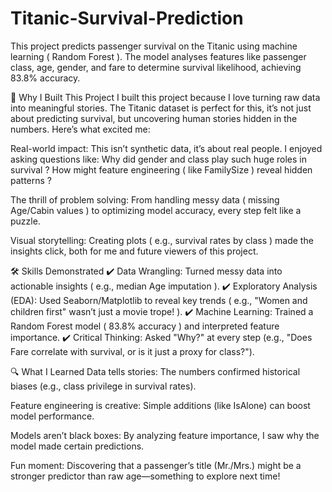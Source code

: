 # Titanic-Survival-Prediction
This project predicts passenger survival on the Titanic using machine learning ( Random Forest ). The model analyses features like passenger class, age, gender, and fare to determine survival likelihood, achieving 83.8% accuracy.

🎯 Why I Built This Project
I built this project because I love turning raw data into meaningful stories. The Titanic dataset is perfect for this, it’s not just about predicting survival, but uncovering human stories hidden in the numbers. Here’s what excited me:

Real-world impact: This isn’t synthetic data, it’s about real people. I enjoyed asking questions like:
Why did gender and class play such huge roles in survival ?
How might feature engineering ( like FamilySize ) reveal hidden patterns ?

The thrill of problem solving: From handling messy data ( missing Age/Cabin values ) to optimizing model accuracy, every step felt like a puzzle.

Visual storytelling: Creating plots ( e.g., survival rates by class ) made the insights click, both for me and future viewers of this project.

🛠 Skills Demonstrated
✔ Data Wrangling: Turned messy data into actionable insights ( e.g., median Age imputation ).
✔ Exploratory Analysis (EDA): Used Seaborn/Matplotlib to reveal key trends ( e.g., "Women and children first" wasn’t just a movie trope! ).
✔ Machine Learning: Trained a Random Forest model ( 83.8% accuracy ) and interpreted feature importance.
✔ Critical Thinking: Asked "Why?" at every step (e.g., "Does Fare correlate with survival, or is it just a proxy for class?").

🔍 What I Learned
Data tells stories: The numbers confirmed historical biases (e.g., class privilege in survival rates).

Feature engineering is creative: Simple additions (like IsAlone) can boost model performance.

Models aren’t black boxes: By analyzing feature importance, I saw why the model made certain predictions.

Fun moment: Discovering that a passenger’s title (Mr./Mrs.) might be a stronger predictor than raw age—something to explore next time!

